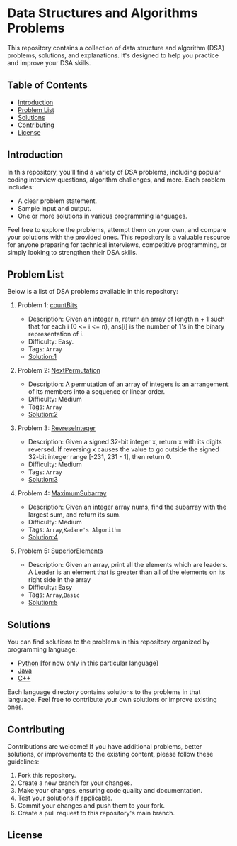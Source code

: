 # Data Structures and Algorithms Problems

This repository contains a collection of data structure and algorithm (DSA) problems, solutions, and explanations. It's designed to help you practice and improve your DSA skills.

## Table of Contents

- [Introduction](#introduction)
- [Problem List](#problem-list)
- [Solutions](#solutions)
- [Contributing](#contributing)
- [License](#license)

## Introduction

In this repository, you'll find a variety of DSA problems, including popular coding interview questions, algorithm challenges, and more. Each problem includes:

- A clear problem statement.
- Sample input and output.
- One or more solutions in various programming languages.

Feel free to explore the problems, attempt them on your own, and compare your solutions with the provided ones. This repository is a valuable resource for anyone preparing for technical interviews, competitive programming, or simply looking to strengthen their DSA skills.

## Problem List

Below is a list of DSA problems available in this repository:

1. Problem 1: [countBits](countBits)
   - Description: Given an integer n, return an array of length n + 1 such that for each i (0 <= i <= n), ans[i] is the number of 1's in the binary representation of i.
   - Difficulty: Easy.
   - Tags: `Array`
   - [Solution:1](https://github.com/ChetanChoudhary007/Data_Structure_and_Algorithm/blob/main/Arary_Easy/countBits.py)

2. Problem 2: [NextPermutation](NextPermutation)
   - Description: A permutation of an array of integers is an arrangement of its members into a sequence or linear order.
   - Difficulty: Medium
   - Tags: `Array`
   - [Solution:2](https://github.com/ChetanChoudhary007/Data_Structure_and_Algorithm/blob/main/Array_medium/next_permutation.py)

3. Problem 3: [RevreseInteger](reverseInteger)
   - Description: Given a signed 32-bit integer x, return x with its digits reversed. If reversing x causes the value to go outside the signed 32-bit integer range [-231, 231 - 1], then       return 0.
   - Difficulty: Medium
   - Tags: `Array`
   - [Solution:3](https://github.com/ChetanChoudhary007/Data_Structure_and_Algorithm/blob/main/Array_medium/reverse_number.py)
     
4. Problem 4: [MaximumSubarray](maximumSubarray)
   - Description: Given an integer array nums, find the subarray with the largest sum, and return its sum.
   - Difficulty: Medium
   - Tags: `Array`,`Kadane's Algorithm`
   - [Solution:4](https://github.com/ChetanChoudhary007/Data_Structure_and_Algorithm/blob/main/Array_medium/maximum_subarray.py)

5. Problem 5: [SuperiorElements](superiorElements)
   - Description: Given an array, print all the elements which are leaders. A Leader is an element that is greater than all of the elements on its right side in the array
   - Difficulty: Easy
   - Tags: `Array`,`Basic`
   - [Solution:5](https://github.com/ChetanChoudhary007/Data_Structure_and_Algorithm/blob/main/Arary_Easy/Superior_elements.py)
     
<!-- Add more problems as needed -->

## Solutions

You can find solutions to the problems in this repository organized by programming language:

- [Python](python/) [for now only in this particular language]
- [Java](java/)
- [C++](cpp/)

Each language directory contains solutions to the problems in that language. Feel free to contribute your own solutions or improve existing ones.

## Contributing

Contributions are welcome! If you have additional problems, better solutions, or improvements to the existing content, please follow these guidelines:

1. Fork this repository.
2. Create a new branch for your changes.
3. Make your changes, ensuring code quality and documentation.
4. Test your solutions if applicable.
5. Commit your changes and push them to your fork.
6. Create a pull request to this repository's main branch.

## License
